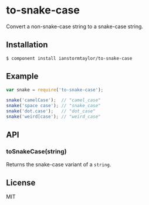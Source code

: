 # to-snake-case

  Convert a non-snake-case string to a snake-case string.

## Installation

    $ component install ianstormtaylor/to-snake-case

## Example

```js
var snake = require('to-snake-case');

snake('camelCase');  // "camel_case"
snake('space case'); // "snake_case"
snake('dot.case');   // "dot_case"
snake('weird[case'); // "weird_case"
```

## API

### toSnakeCase(string)
  
  Returns the snake-case variant of a `string`.

## License

  MIT
